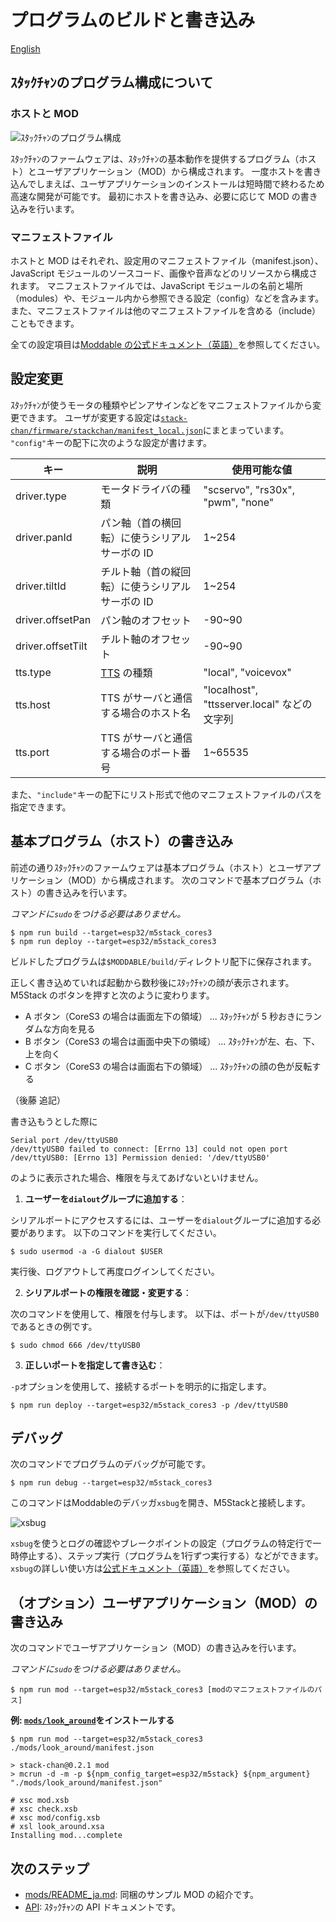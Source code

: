 # プログラムのビルドと書き込み

[English](./flashing-firmware.md)

## ｽﾀｯｸﾁｬﾝのプログラム構成について

### ホストと MOD

![ｽﾀｯｸﾁｬﾝのプログラム構成](./images/host-and-mod.jpg)

ｽﾀｯｸﾁｬﾝのファームウェアは、ｽﾀｯｸﾁｬﾝの基本動作を提供するプログラム（ホスト）とユーザアプリケーション（MOD）から構成されます。
一度ホストを書き込んでしまえば、ユーザアプリケーションのインストールは短時間で終わるため高速な開発が可能です。
最初にホストを書き込み、必要に応じて MOD の書き込みを行います。

### マニフェストファイル

ホストと MOD はそれぞれ、設定用のマニフェストファイル（manifest.json）、JavaScript モジュールのソースコード、画像や音声などのリソースから構成されます。
マニフェストファイルでは、JavaScript モジュールの名前と場所（modules）や、モジュール内から参照できる設定（config）などを含みます。
また、マニフェストファイルは他のマニフェストファイルを含める（include）こともできます。

全ての設定項目は[Moddable の公式ドキュメント（英語）](https://github.com/Moddable-OpenSource/moddable/blob/public/documentation/tools/manifest.md)を参照してください。

## 設定変更

ｽﾀｯｸﾁｬﾝが使うモータの種類やピンアサインなどをマニフェストファイルから変更できます。
ユーザが変更する設定は[`stack-chan/firmware/stackchan/manifest_local.json`](../stackchan/manifest_local.json)にまとまっています。
`"config"`キーの配下に次のような設定が書けます。

| キー              | 説明                                            | 使用可能な値                                |
| ----------------- | ----------------------------------------------- | ------------------------------------------- |
| driver.type       | モータドライバの種類                            | "scservo", "rs30x", "pwm", "none"           |
| driver.panId      | パン軸（首の横回転）に使うシリアルサーボの ID   | 1~254                                       |
| driver.tiltId     | チルト軸（首の縦回転）に使うシリアルサーボの ID | 1~254                                       |
| driver.offsetPan  | パン軸のオフセット                              | -90~90                                      |
| driver.offsetTilt | チルト軸のオフセット                            | -90~90                                      |
| tts.type          | [TTS](./text-to-speech_ja.md) の種類            | "local", "voicevox"                         |
| tts.host          | TTS がサーバと通信する場合のホスト名            | "localhost", "ttsserver.local" などの文字列 |
| tts.port          | TTS がサーバと通信する場合のポート番号          | 1~65535                                     |

また、`"include"`キーの配下にリスト形式で他のマニフェストファイルのパスを指定できます。

## 基本プログラム（ホスト）の書き込み

前述の通りｽﾀｯｸﾁｬﾝのファームウェアは基本プログラム（ホスト）とユーザアプリケーション（MOD）から構成されます。
次のコマンドで基本プログラム（ホスト）の書き込みを行います。

_コマンドに`sudo`をつける必要はありません。_

```console
$ npm run build --target=esp32/m5stack_cores3
$ npm run deploy --target=esp32/m5stack_cores3
```

ビルドしたプログラムは`$MODDABLE/build/`ディレクトリ配下に保存されます。

正しく書き込めていれば起動から数秒後にｽﾀｯｸﾁｬﾝの顔が表示されます。
M5Stack のボタンを押すと次のように変わります。

- A ボタン（CoreS3 の場合は画面左下の領域） ... ｽﾀｯｸﾁｬﾝが 5 秒おきにランダムな方向を見る
- B ボタン（CoreS3 の場合は画面中央下の領域） ... ｽﾀｯｸﾁｬﾝが左、右、下、上を向く
- C ボタン（CoreS3 の場合は画面右下の領域） ... ｽﾀｯｸﾁｬﾝの顔の色が反転する

（後藤 追記）

書き込もうとした際に

```
Serial port /dev/ttyUSB0
/dev/ttyUSB0 failed to connect: [Errno 13] could not open port /dev/ttyUSB0: [Errno 13] Permission denied: '/dev/ttyUSB0'
```

のように表示された場合、権限を与えてあげないといけません。

1. **ユーザーを`dialout`グループに追加する**：

シリアルポートにアクセスするには、ユーザーを`dialout`グループに追加する必要があります。
以下のコマンドを実行してください。

```console
$ sudo usermod -a -G dialout $USER
```

実行後、ログアウトして再度ログインしてください。

2. **シリアルポートの権限を確認・変更する**：

次のコマンドを使用して、権限を付与します。
以下は、ポートが`/dev/ttyUSB0`であるときの例です。

```console
$ sudo chmod 666 /dev/ttyUSB0
```

3. **正しいポートを指定して書き込む**：

`-p`オプションを使用して、接続するポートを明示的に指定します。

```console
$ npm run deploy --target=esp32/m5stack_cores3 -p /dev/ttyUSB0
```

## デバッグ

次のコマンドでプログラムのデバッグが可能です。

```console
$ npm run debug --target=esp32/m5stack_cores3
```

このコマンドはModdableのデバッガ`xsbug`を開き、M5Stackと接続します。

![xsbug](./images/xsbug.png)

`xsbug`を使うとログの確認やブレークポイントの設定（プログラムの特定行で一時停止する）、ステップ実行（プログラムを1行ずつ実行する）などができます。
`xsbug`の詳しい使い方は[公式ドキュメント（英語）](https://github.com/Moddable-OpenSource/moddable/blob/public/documentation/xs/xsbug.md)を参照してください。

## （オプション）ユーザアプリケーション（MOD）の書き込み

次のコマンドでユーザアプリケーション（MOD）の書き込みを行います。

_コマンドに`sudo`をつける必要はありません。_

```console
$ npm run mod --target=esp32/m5stack_cores3 [modのマニフェストファイルのパス]
```

**例: [`mods/look_around`](../mods/look_around/)をインストールする**

```console
$ npm run mod --target=esp32/m5stack_cores3 ./mods/look_around/manifest.json

> stack-chan@0.2.1 mod
> mcrun -d -m -p ${npm_config_target=esp32/m5stack} ${npm_argument} "./mods/look_around/manifest.json"

# xsc mod.xsb
# xsc check.xsb
# xsc mod/config.xsb
# xsl look_around.xsa
Installing mod...complete
```

## 次のステップ

- [mods/README_ja.md](../mods/README_ja.md): 同梱のサンプル MOD の紹介です。
- [API](./api_ja.md): ｽﾀｯｸﾁｬﾝの API ドキュメントです。
